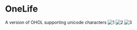 # OneLife
A version of OHOL supporting unicode characters
![1](http://h5.willzcode.com/pics/040518/1.png)
![2](http://h5.willzcode.com/pics/040518/2.png)
![3](http://h5.willzcode.com/pics/040518/3.jpg)
